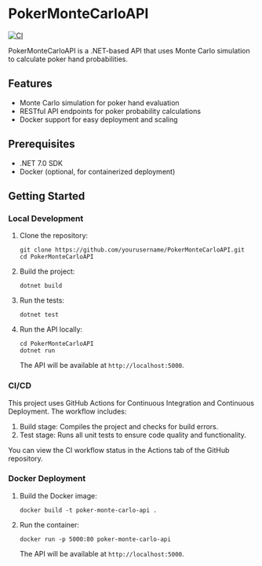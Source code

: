 # PokerMonteCarloAPI

[![CI](https://github.com/JohnFarrellDev/PokerMonteCarloAPI/actions/workflows/ci.yml/badge.svg)](https://github.com/JohnFarrellDev/PokerMonteCarloAPI/actions/workflows/ci.yml)

PokerMonteCarloAPI is a .NET-based API that uses Monte Carlo simulation to calculate poker hand probabilities.

## Features

- Monte Carlo simulation for poker hand evaluation
- RESTful API endpoints for poker probability calculations
- Docker support for easy deployment and scaling

## Prerequisites

- .NET 7.0 SDK
- Docker (optional, for containerized deployment)

## Getting Started

### Local Development

1. Clone the repository:

   ```
   git clone https://github.com/yourusername/PokerMonteCarloAPI.git
   cd PokerMonteCarloAPI
   ```

2. Build the project:

   ```
   dotnet build
   ```

3. Run the tests:

   ```
   dotnet test
   ```

4. Run the API locally:

   ```
   cd PokerMonteCarloAPI
   dotnet run
   ```

   The API will be available at `http://localhost:5000`.

### CI/CD

This project uses GitHub Actions for Continuous Integration and Continuous Deployment. The workflow includes:

1. Build stage: Compiles the project and checks for build errors.
2. Test stage: Runs all unit tests to ensure code quality and functionality.

You can view the CI workflow status in the Actions tab of the GitHub repository.

### Docker Deployment

1. Build the Docker image:

   ```
   docker build -t poker-monte-carlo-api .
   ```

2. Run the container:

   ```
   docker run -p 5000:80 poker-monte-carlo-api
   ```

   The API will be available at `http://localhost:5000`.
